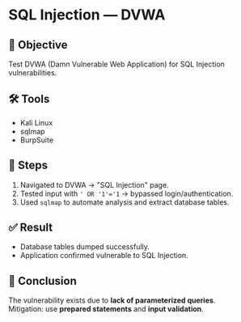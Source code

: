 # SQL Injection — DVWA

## 🎯 Objective
Test DVWA (Damn Vulnerable Web Application) for SQL Injection vulnerabilities.

## 🛠 Tools
- Kali Linux
- sqlmap
- BurpSuite

## 🔎 Steps
1. Navigated to DVWA → "SQL Injection" page.
2. Tested input with `' OR '1'='1` → bypassed login/authentication.
3. Used `sqlmap` to automate analysis and extract database tables.

## ✅ Result
- Database tables dumped successfully.
- Application confirmed vulnerable to SQL Injection.

## 📌 Conclusion
The vulnerability exists due to **lack of parameterized queries**.  
Mitigation: use **prepared statements** and **input validation**.
